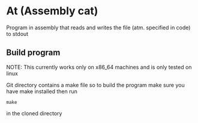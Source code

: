 # At (Assembly cat)

Program in assembly that reads and writes the file (atm. specified in code) to stdout

## Build program

NOTE: This currently works only on x86_64 machines and is only tested on linux

Git directory contains a make file so to build the program make sure you have make installed
then run
```
make
```
in the cloned directory
